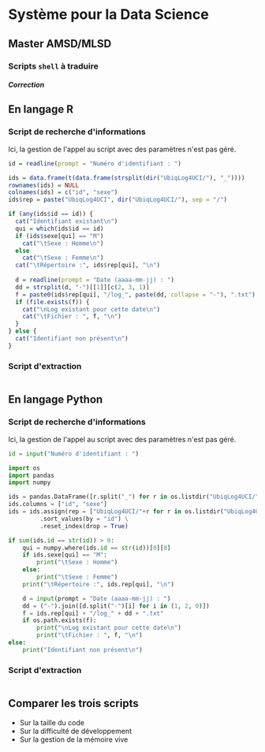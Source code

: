 # Système pour la Data Science

## Master AMSD/MLSD

### Scripts `shell` à traduire

#### *Correction*

## En langage R

### Script de recherche d'informations

Ici, la gestion de l'appel au script avec des paramètres n'est pas géré.

```r
id = readline(prompt = "Numéro d'identifiant : ")

ids = data.frame(t(data.frame(strsplit(dir("UbiqLog4UCI/"), "_"))))
rownames(ids) = NULL
colnames(ids) = c("id", "sexe")
ids$rep = paste("UbiqLog4UCI", dir("UbiqLog4UCI/"), sep = "/")

if (any(ids$id == id)) {
  cat("Identifiant existant\n")
  qui = which(ids$id == id)
  if (ids$sexe[qui] == "M")
    cat("\tSexe : Homme\n")
  else
    cat("\tSexe : Femme\n")
  cat("\tRépertoire :", ids$rep[qui], "\n")
  
  d = readline(prompt = "Date (aaaa-mm-jj) : ")
  dd = strsplit(d, "-")[[1]][c(2, 3, 1)]
  f = paste0(ids$rep[qui], "/log_", paste(dd, collapse = "-"), ".txt")
  if (file.exists(f)) {
    cat("\nLog existant pour cette date\n")
    cat("\tFichier : ", f, "\n")
  }
} else {
  cat("Identifiant non présent\n")
}
```

### Script d'extraction 

```r
```

## En langage Python

### Script de recherche d'informations

Ici, la gestion de l'appel au script avec des paramètres n'est pas géré.

```python
id = input("Numéro d'identifiant : ")

import os
import pandas
import numpy

ids = pandas.DataFrame([r.split("_") for r in os.listdir("UbiqLog4UCI/")])
ids.columns = ["id", "sexe"]
ids = ids.assign(rep = ["UbiqLog4UCI/"+r for r in os.listdir("UbiqLog4UCI/")]) \
         .sort_values(by = "id") \
         .reset_index(drop = True)

if sum(ids.id == str(id)) > 0:
    qui = numpy.where(ids.id == str(id))[0][0]
    if ids.sexe[qui] == "M":
        print("\tSexe : Homme")
    else:
        print("\tSexe : Femme")
    print("\tRépertoire :", ids.rep[qui], "\n")

    d = input(prompt = "Date (aaaa-mm-jj) : ")
    dd = ("-").join([d.split("-")[i] for i in (1, 2, 0)])
    f = ids.rep[qui] + "/log_" + dd + ".txt"
    if os.path.exists(f):
        print("\nLog existant pour cette date\n")
        print("\tFichier : ", f, "\n")
else:
    print("Identifiant non présent\n")
```

### Script d'extraction 

```python
```


## Comparer les trois scripts

- Sur la taille du code
- Sur la difficulté de développement
- Sur la gestion de la mémoire vive